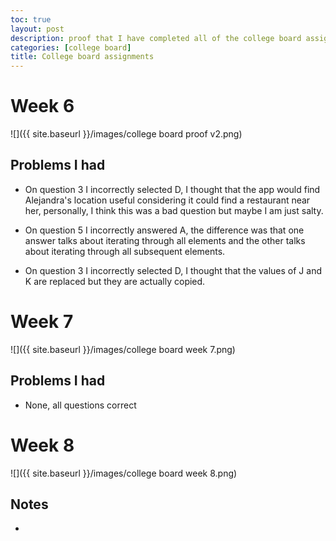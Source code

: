 ```yaml
---
toc: true
layout: post
description: proof that I have completed all of the college board assignments
categories: [college board]
title: College board assignments
---
```

# Week 6
![]({{ site.baseurl }}/images/college board proof v2.png)

## Problems I had
  - On question 3 I incorrectly selected D, I thought that the app would find Alejandra's location useful considering it could find a restaurant near her, personally, I think this was a bad question but maybe I am just salty.
  - On question 5 I incorrectly answered A, the difference was that one answer talks about iterating through all elements and the other talks about iterating through all subsequent elements.

  - On question 3 I incorrectly selected D, I thought that the values of J and K are replaced but they are actually copied.

# Week 7
![]({{ site.baseurl }}/images/college board week 7.png)
## Problems I had
  - None, all questions correct

# Week 8
![]({{ site.baseurl }}/images/college board week 8.png)

## Notes
  - 